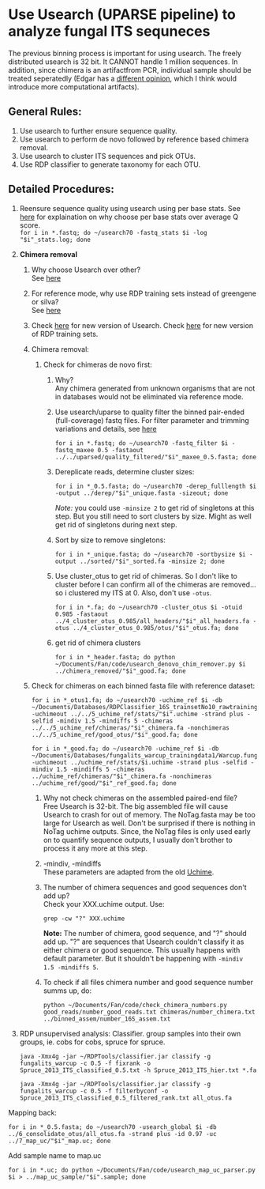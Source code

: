 Use Usearch (UPARSE pipeline) to analyze fungal ITS sequneces
======
The previous binning process is important for using usearch.
 The freely distributed usearch is 32 bit. 
It CANNOT handle 1 million sequences. In addition, since chimera is an artifactfrom PCR, individual sample should be treated seperatedly 
(Edgar has a [different opinion](http://www.drive5.com/usearch/manual/uchime_pool.html), which I think would introduce more computational artifacts). 

General Rules:
----
1. Use usearch to further ensure sequence quality.   
2. Use usearch to perform de novo followed by reference based chimera removal.    
3. Use usearch to cluster ITS sequences and pick OTUs. 
4. Use RDP classifier to generate taxonomy for each OTU.

Detailed Procedures:
----
1. Reensure sequence quality using usearch using per base stats. See [here](http://www.drive5.com/usearch/manual/avgq.html) for explaination on why choose per base stats over average Q score.       
        ```
        for i in *.fastq; do ~/usearch70 -fastq_stats $i -log "$i"_stats.log; done
        ```

3. **Chimera removal**       
    1. Why choose Usearch over other?    
        See [here](https://rdp.cme.msu.edu/tutorials/workflows/16S_supervised_flow.html)

    2. For reference mode, why use RDP training sets instead of greengene or silva?   
        See [here](http://www.drive5.com/usearch/manual/uchime_ref.html)

    3. Check [here](http://drive5.com/usearch/) for new version of Usearch. Check [here](http://sourceforge.net/projects/rdp-classifier/files/RDP_Classifier_TrainingData/) for new version of RDP training sets.     

    4. Chimera removal:
        1. Check for chimeras de novo first:
            1. Why?   
                Any chimera generated from unknown organisms that are not in databases would not be eliminated via reference mode.   
  
            2. Use usearch/uparse to quality filter the binned pair-ended (full-coverage) fastq files. For filter parameter and trimming variations and details, see [here](http://drive5.com/usearch/manual/fastq_choose_filter.html)
                ```
                for i in *.fastq; do ~/usearch70 -fastq_filter $i -fastq_maxee 0.5 -fastaout ../../uparsed/quality_filtered/"$i"_maxee_0.5.fasta; done
                ```

            3. Dereplicate reads, determine cluster sizes:
                ```
                for i in *_0.5.fasta; do ~/usearch70 -derep_fulllength $i -output ../derep/"$i"_unique.fasta -sizeout; done
                ```

                *Note:* you could use `-minsize 2` to get rid of singletons at this step. But you still need to sort clusters by size. Might as well get rid of singletons during next step. 


            4. Sort by size to remove singletons:
                ```
                for i in *_unique.fasta; do ~/usearch70 -sortbysize $i -output ../sorted/"$i"_sorted.fa -minsize 2; done
                ```

            4. Use cluster_otus to get rid of chimeras. So I don't like to cluster before I can confirm all of the chimeras are removed... so i clustered my ITS at 0. Also, don't use `-otus`.  
                ```
                for i in *.fa; do ~/usearch70 -cluster_otus $i -otuid 0.985 -fastaout ../4_cluster_otus_0.985/all_headers/"$i"_all_headers.fa -otus ../4_cluster_otus_0.985/otus/"$i"_otus.fa; done                
                ```

            5. get rid of chimera clusters
                ```
                for i in *_header.fasta; do python ~/Documents/Fan/code/usearch_denovo_chim_remover.py $i ../chimera_removed/"$i"_good.fa; done
                ```

    4. Check for chimeras on each binned fasta file with reference dataset:   
        ```
        for i in *_otus1.fa; do ~/usearch70 -uchime_ref $i -db ~/Documents/Databases/RDPClassifier_16S_trainsetNo10_rawtrainingdata/trainset10_082014_rmdup.fasta -uchimeout ../../5_uchime_ref/stats/"$i".uchime -strand plus -selfid -mindiv 1.5 -mindiffs 5 -chimeras ../../5_uchime_ref/chimeras/"$i"_chimera.fa -nonchimeras ../../5_uchime_ref/good_otus/"$i"_good.fa; done
        ```
        
        ```
        for i in *_good.fa; do ~/usearch70 -uchime_ref $i -db ~/Documents/Databases/fungalits_warcup_trainingdata1/Warcup.fungalITS.fasta -uchimeout ../uchime_ref/stats/$i.uchime -strand plus -selfid -mindiv 1.5 -mindiffs 5 -chimeras ../uchime_ref/chimeras/"$i"_chimera.fa -nonchimeras ../uchime_ref/good/"$i"_ref_good.fa; done
        ```
 
        1. Why not check chimeras on the assembled paired-end file?    
            Free Usearch is 32-bit. The big assembled file will cause Usearch to crash for out of memory. The NoTag.fasta may be too large for Usearch as well. Don't be surprised if there is nothing in NoTag uchime outputs. Since, the NoTag files is only used early on to quantify sequence outputs, I usually don't brother to process it any more at this step. 

        2. -mindiv, -mindiffs    
            These parameters are adapted from the old [Uchime](http://www.drive5.com/usearch/manual/UCHIME_score.html). 

        3. The number of chimera sequences and good sequences don't add up?    
            Check your XXX.uchime output. Use:    
            ```
            grep -cw "?" XXX.uchime
            ```
          
            **Note:** The number of chimera, good sequence, and "?" should add up. "?" are sequences that Usearch couldn't classify it as either chimera or good sequence. This usually happens with default parameter. But it shouldn't be happening with `-mindiv 1.5 -mindiffs 5`. 

        4. To check if all files chimera number and good sequence number summs up, do:   
            ```
            python ~/Documents/Fan/code/check_chimera_numbers.py good_reads/number_good_reads.txt chimeras/number_chimera.txt ../binned_assem/number_16S_assem.txt 
            ```

1. RDP unsupervised analysis: Classifier. group samples into their own groups, ie. cobs for cobs, spruce for spruce.
    ```
    java -Xmx4g -jar ~/RDPTools/classifier.jar classify -g fungalits_warcup -c 0.5 -f fixrank -o Spruce_2013_ITS_classified_0.5.txt -h Spruce_2013_ITS_hier.txt *.fa
    ```

    ```
    java -Xmx4g -jar ~/RDPTools/classifier.jar classify -g fungalits_warcup -c 0.5 -f filterbyconf -o Spruce_2013_ITS_classified_0.5_filtered_rank.txt all_otus.fa 
    ```

Mapping back:
```
for i in *_0.5.fasta; do ~/usearch70 -usearch_global $i -db ../6_consolidate_otus/all_otus.fa -strand plus -id 0.97 -uc ../7_map_uc/"$i"_map.uc; done
```

Add sample name to map.uc
```
for i in *.uc; do python ~/Documents/Fan/code/usearch_map_uc_parser.py $i > ../map_uc_sample/"$i".sample; done
```
